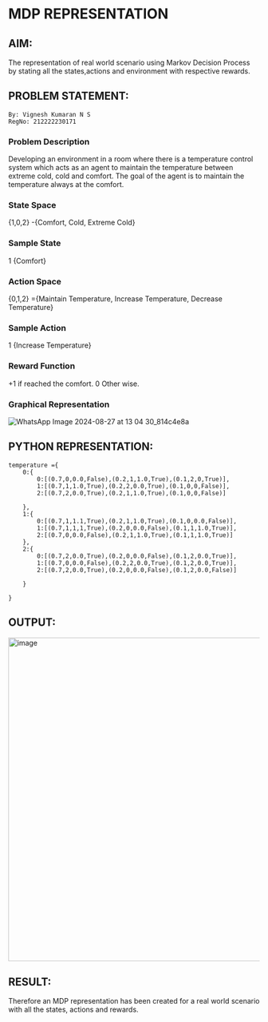 # MDP REPRESENTATION

## AIM:
The representation of real world scenario using Markov Decision Process by stating all the states,actions and environment with respective rewards.

## PROBLEM STATEMENT:
~~~
By: Vignesh Kumaran N S
RegNo: 212222230171
~~~

### Problem Description
Developing an environment in a room where there is a temperature control system which acts as an agent to maintain the temperature between extreme cold, cold and comfort.
The goal of the agent is to maintain the temperature always at the comfort.

### State Space
{1,0,2} -{Comfort, Cold, Extreme Cold}

### Sample State
1 {Comfort}
### Action Space
{0,1,2} ={Maintain Temperature, Increase Temperature, Decrease Temperature}

### Sample Action
1 {Increase Temperature}

### Reward Function
+1 if reached the comfort.
0 Other wise.

### Graphical Representation

![WhatsApp Image 2024-08-27 at 13 04 30_814c4e8a](https://github.com/user-attachments/assets/6c49cce6-b247-4043-8e95-5e775f2d4b0b)



## PYTHON REPRESENTATION:
~~~
temperature ={
    0:{
        0:[(0.7,0,0.0,False),(0.2,1,1.0,True),(0.1,2,0,True)],
        1:[(0.7,1,1.0,True),(0.2,2,0.0,True),(0.1,0,0,False)],
        2:[(0.7,2,0.0,True),(0.2,1,1.0,True),(0.1,0,0,False)]

    },
    1:{
        0:[(0.7,1,1.1,True),(0.2,1,1.0,True),(0.1,0,0.0,False)],
        1:[(0.7,1,1,1,True),(0.2,0,0.0,False),(0.1,1,1.0,True)],
        2:[(0.7,0,0.0,False),(0.2,1,1.0,True),(0.1,1,1.0,True)]
    },
    2:{
        0:[(0.7,2,0.0,True),(0.2,0,0.0,False),(0.1,2,0.0,True)],
        1:[(0.7,0,0.0,False),(0.2,2,0.0,True),(0.1,2,0.0,True)],
        2:[(0.7,2,0.0,True),(0.2,0,0.0,False),(0.1,2,0.0,False)]

    }

}
~~~

## OUTPUT:
<img width="648" alt="image" src="https://github.com/KoduruSanathKumarReddy/mdp-representation/assets/69503902/c8de9300-afc1-4640-a045-7c5292f713a2">


## RESULT:
Therefore an MDP representation has been created for a real world scenario with all the states, actions and rewards.

